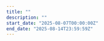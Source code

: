 ```yaml
---
title: ""
description: ""
start_date: "2025-08-07T00:00:00Z"
end_date: "2025-08-14T23:59:59Z"
---
```



